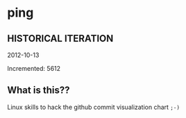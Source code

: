 # ping

## HISTORICAL ITERATION
2012-10-13

Incremented: 5612

## What is this?? 
Linux skills to hack the github commit visualization chart `;-)`
